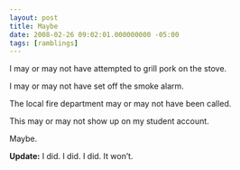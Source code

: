 ```yaml
---
layout: post
title: Maybe
date: 2008-02-26 09:02:01.000000000 -05:00
tags: [ramblings]
---
```

<p>I may or may not have attempted to grill pork on the stove.</p>



<p>I may or may not have set off the smoke alarm.</p>



<p>The local fire department may or may not have been called.</p>



<p>This may or may not show up on my student account.</p>



<p>Maybe.</p>



<p><strong>Update:</strong> I did. I did. I did. It won’t.</p>
